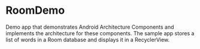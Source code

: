 # RoomDemo
Demo app that demonstrates Android Architecture Components and implements the architecture for these components. The sample app stores a list of words in a Room database and displays it in a RecyclerView.
